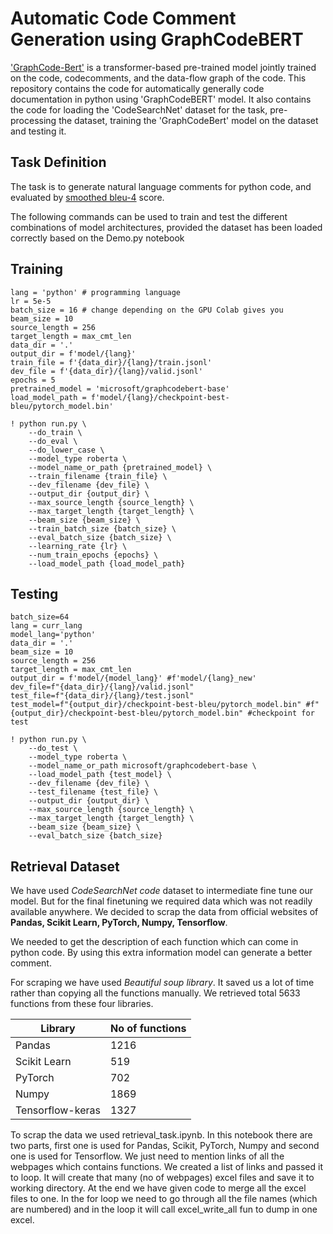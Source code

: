 # Automatic Code Comment Generation using GraphCodeBERT


['GraphCode-Bert'](https://arxiv.org/abs/2009.08366) is a transformer-based pre-trained  model  jointly  trained  on  the  code,  codecomments,  and  the  data-flow  graph  of  the  code. This repository contains the code for automatically generally code documentation in python using 'GraphCodeBERT' model. It also contains the code for loading the 'CodeSearchNet' dataset for the task, pre-processing the dataset, training the 'GraphCodeBert' model on the dataset and testing it.

## Task Definition

The task is to generate natural language comments for python code, and evaluated by [smoothed bleu-4](https://www.aclweb.org/anthology/C04-1072.pdf) score.




The following commands can be used to train and test the different combinations of  model architectures, provided the dataset has been loaded correctly based on the Demo.py notebook

## Training

```shell
lang = 'python' # programming language
lr = 5e-5
batch_size = 16 # change depending on the GPU Colab gives you
beam_size = 10
source_length = 256
target_length = max_cmt_len
data_dir = '.'
output_dir = f'model/{lang}'
train_file = f'{data_dir}/{lang}/train.jsonl'
dev_file = f'{data_dir}/{lang}/valid.jsonl'
epochs = 5 
pretrained_model = 'microsoft/graphcodebert-base'
load_model_path = f'model/{lang}/checkpoint-best-bleu/pytorch_model.bin'

! python run.py \
    --do_train \
    --do_eval \
    --do_lower_case \
    --model_type roberta \
    --model_name_or_path {pretrained_model} \
    --train_filename {train_file} \
    --dev_filename {dev_file} \
    --output_dir {output_dir} \
    --max_source_length {source_length} \
    --max_target_length {target_length} \
    --beam_size {beam_size} \
    --train_batch_size {batch_size} \
    --eval_batch_size {batch_size} \
    --learning_rate {lr} \
    --num_train_epochs {epochs} \
    --load_model_path {load_model_path}
```

## Testing 

```shell
batch_size=64
lang = curr_lang 
model_lang='python'
data_dir = '.'
beam_size = 10
source_length = 256
target_length = max_cmt_len
output_dir = f'model/{model_lang}' #f'model/{lang}_new' 
dev_file=f"{data_dir}/{lang}/valid.jsonl"
test_file=f"{data_dir}/{lang}/test.jsonl"
test_model=f"{output_dir}/checkpoint-best-bleu/pytorch_model.bin" #f"{output_dir}/checkpoint-best-bleu/pytorch_model.bin" #checkpoint for test

! python run.py \
    --do_test \
    --model_type roberta \
    --model_name_or_path microsoft/graphcodebert-base \
    --load_model_path {test_model} \
    --dev_filename {dev_file} \
    --test_filename {test_file} \
    --output_dir {output_dir} \
    --max_source_length {source_length} \
    --max_target_length {target_length} \
    --beam_size {beam_size} \
    --eval_batch_size {batch_size} 
```

## Retrieval Dataset
We have used *CodeSearchNet code* dataset to intermediate fine tune our model. But for the final finetuning we required data which was not readily available anywhere. We decided to scrap the data from official websites of **Pandas, Scikit Learn, PyTorch, Numpy, Tensorflow**. 

We needed to get the description of each function which can come in python code. By using this extra information model can generate a better comment. 

For scraping we have used *Beautiful soup library*. It saved us a lot of time rather than copying all the functions manually. We retrieved total 5633 functions from these four libraries. 

| Library | No of functions |
|------------|------------------|
| Pandas | 1216
|Scikit Learn | 519 |
|PyTorch| 702|
|Numpy|1869|
|Tensorflow-keras|1327|

To scrap the data we used retrieval_task.ipynb. In this notebook there are two parts, first one is used for Pandas, Scikit, PyTorch, Numpy and second one is used for Tensorflow. We just need to mention links of all the webpages which contains functions. We created a list of links and passed it to loop. It will create that many (no of webpages) excel files and save it to working directory. At the end we have given code to merge all the excel files to one. In the for loop we need to go through all the file names (which are numbered) and in the loop it will call excel_write_all fun to dump in one excel.
